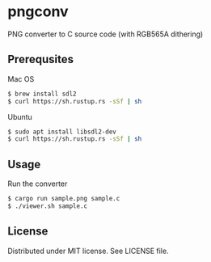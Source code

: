 # pngconv
PNG converter to C source code (with RGB565A dithering)

## Prerequsites
Mac OS
```sh
$ brew install sdl2
$ curl https://sh.rustup.rs -sSf | sh
```

Ubuntu
```sh
$ sudo apt install libsdl2-dev
$ curl https://sh.rustup.rs -sSf | sh
```

## Usage
Run the converter
```sh
$ cargo run sample.png sample.c
$ ./viewer.sh sample.c
```

## License
Distributed under MIT license. See LICENSE file.
